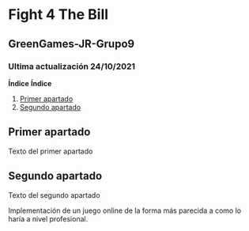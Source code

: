 # Fight 4 The Bill
## GreenGames-JR-Grupo9

### Ultima actualización 24/10/2021

**Índice**
**Índice**   
1. [Primer apartado](#id1)
2. [Segundo apartado](#id2)
## Primer apartado<a name="id1"></a>
Texto del primer apartado
## Segundo apartado<a name="id2"></a>
Texto del segundo apartado

Implementación de un juego online de la forma más parecida a como lo haría a nivel profesional. 
